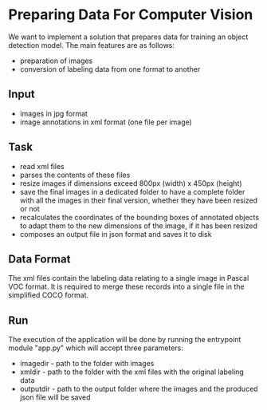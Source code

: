 # Preparing Data For Computer Vision

We want to implement a solution that prepares data for training an object detection model. The main features are as follows:

- preparation of images
- conversion of labeling data from one format to another

## Input

- images in jpg format
- image annotations in xml format (one file per image)

## Task

- read xml files
- parses the contents of these files
- resize images if dimensions exceed 800px (width) x 450px (height)
- save the final images in a dedicated folder to have a complete folder with all the images in their final version, whether they have been resized or not
- recalculates the coordinates of the bounding boxes of annotated objects to adapt them to the new dimensions of the image, if it has been resized
- composes an output file in json format and saves it to disk

## Data Format

The xml files contain the labeling data relating to a single image in Pascal VOC format. It is required to merge these records into a single file in the simplified COCO format.

## Run

The execution of the application will be done by running the entrypoint module "app.py" which will accept three parameters:

- imagedir - path to the folder with images
- xmldir - path to the folder with the xml files with the original labeling data
- outputdir - path to the output folder where the images and the produced json file will be saved
